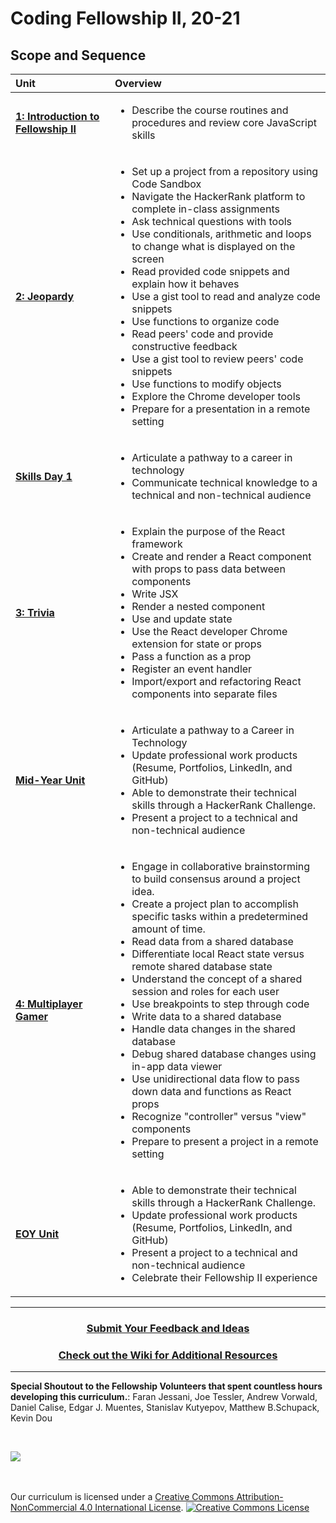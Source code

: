 # Coding Fellowship II, 20-21

## Scope and Sequence

| Unit                                                                                        | Overview                                                                                                                                                                                                                                                                                                                                                                                 |
| :------------------------------------------------------------------------------------------ | :--------------------------------------------------------------------------------------------------------------------------------------------------------------------------------------------------------------------------------------------------------------------------------------------------------------------------------------------------------------------------------------- |
| [**1: Introduction to Fellowship II**](units/unit1)                                                            | <ul><li>Describe the course routines and procedures and review core JavaScript skills</li></ul>                                                                                                                                     |                                                                                                            
| [**2: Jeopardy**](units/unit2)                                                 | <ul><li>Set up a project from a repository using Code Sandbox</li><li>Navigate the HackerRank platform to complete in-class assignments</li><li>Ask technical questions with tools</li><li>Use conditionals, arithmetic and loops to change what is displayed on the screen</li><li>Read provided code snippets and explain how it behaves</li><li>Use a gist tool to read and analyze code snippets</li><li>Use functions to organize code</li><li>Read peers' code and provide constructive feedback</li><li>Use a gist tool to review peers' code snippets</li><li>Use functions to modify objects</li><li>Explore the Chrome developer tools</li><li>Prepare for a presentation in a remote setting</li></ul> |
| [**Skills Day 1**](units/singleDayLesson) | <ul><li>Articulate a pathway to a career in technology</li><li>Communicate technical knowledge to a technical and non-technical audience</li></ul>                                                                                                                                                 |
| [**3: Trivia**](units/unit3)                                                         | <ul><li>Explain the purpose of the React framework</li><li>Create and render a React component with props to pass data between components</li><li>Write JSX</li><li>Render a nested component</li><li>Use and update state</li><li> Use the React developer Chrome extension for state or props</li><li>Pass a function as a prop</li><li>Register an event handler</li><li>Import/export and refactoring React components into separate files</li></ul>                                                                                                                                       |                                                                       
| [**Mid-Year Unit**](units/singleDayLesson)| <ul><li>Articulate a pathway to a Career in Technology</li><li>Update professional work products (Resume, Portfolios, LinkedIn, and GitHub)</li><li>Able to demonstrate their technical skills through a HackerRank Challenge.</li> <li>Present a project to a technical and non-technical audience</li></ul>                                                                                                                                                     |
| [**4: Multiplayer Gamer**](units/unit4)                                                              | <ul><li>Engage in collaborative brainstorming to build consensus around a project idea.</li><li>Create a project plan to accomplish specific tasks within a predetermined amount of time.</li><li>Read data from a shared database</li><li>Differentiate local React state versus remote shared database state</li><li>Understand the concept of a shared session and roles for each user</li><li>Use breakpoints to step through code</li><li>Write data to a shared database</li><li>Handle data changes in the shared database</li><li>Debug shared database changes using in-app data viewer</li><li>Use unidirectional data flow to pass down data and functions as React props</li><li>Recognize "controller" versus "view" components</li><li>Prepare to present a project in a remote setting</li></ul>                                                                                                                                |
| [**EOY Unit**](units/singleDayLesson)                                                              | <ul><li>Able to demonstrate their technical skills through a HackerRank Challenge.</li> <li>Update professional work products (Resume, Portfolios, LinkedIn, and GitHub)</li><li>Present a project to a technical and non-technical audience</li><li>Celebrate their Fellowship II experience</li> </ul>                                                                                                                                                      |

---

<h3 align="center"><a href="https://forms.gle/vyAD1HFwXHZMRXrr9">Submit Your Feedback and Ideas</a></h3>
<h3 align="center"><a href="https://github.com/itscodenation/curriculum-20-21/wiki">Check out the Wiki for Additional Resources</a></h3>

---

**Special Shoutout to the Fellowship Volunteers that spent countless hours developing this curriculum.**:
Faran Jessani, 
Joe Tessler, 
Andrew Vorwald, 
Daniel Calise, 
Edgar J. Muentes, 
Stanislav Kutyepov, 
Matthew B.Schupack, 
Kevin Dou

<br>
<p> <img src="https://i.imgur.com/lYodTLP.png?1" ></p>

<br>
<br>
Our curriculum is licensed under a <a rel="license" href="http://creativecommons.org/licenses/by-nc/4.0/">Creative Commons Attribution-NonCommercial 4.0 International License</a>.
<a rel="license" href="http://creativecommons.org/licenses/by-nc/4.0/"><img alt="Creative Commons License" style="border-width:0" src="https://i.creativecommons.org/l/by-nc/4.0/88x31.png" /></a>
